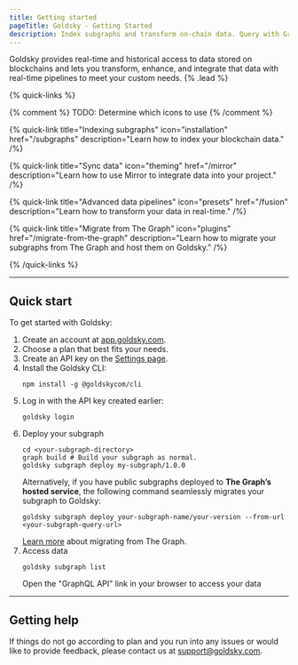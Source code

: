 ```yaml
---
title: Getting started
pageTitle: Goldsky - Getting Started
description: Index subgraphs and transform on-chain data. Query with GraphQL, SQL, and more.
---
```


Goldsky provides real-time and historical access to data stored on blockchains and lets you transform, enhance, and integrate that data with real-time pipelines to meet your custom needs. {% .lead %}

{% quick-links %}

{% comment %}
TODO: Determine which icons to use
{% /comment %}

{% quick-link title="Indexing subgraphs" icon="installation" href="/subgraphs" description="Learn how to index your blockchain data." /%}

{% quick-link title="Sync data" icon="theming" href="/mirror" description="Learn how to use Mirror to integrate data into your project." /%}

{% quick-link title="Advanced data pipelines" icon="presets" href="/fusion" description="Learn how to transform your data in real-time." /%}

{% quick-link title="Migrate from The Graph" icon="plugins" href="/migrate-from-the-graph" description="Learn how to migrate your subgraphs from The Graph and host them on Goldsky." /%}

{% /quick-links %}

---

## Quick start

To get started with Goldsky:

1. Create an account at [app.goldsky.com](https://app.goldsky.com "target=hello").
1. Choose a plan that best fits your needs.
1. Create an API key on the [Settings page](https://app.goldsky.com/dashboard/settings).
1. Install the Goldsky CLI:
   ```shell
   npm install -g @goldskycom/cli
   ```
1. Log in with the API key created earlier:
   ```shell
   goldsky login
   ```
1. Deploy your subgraph
   ```shell
   cd <your-subgraph-directory>
   graph build # Build your subgraph as normal.
   goldsky subgraph deploy my-subgraph/1.0.0
   ```
   Alternatively, if you have public subgraphs deployed to **The Graph’s hosted service**, the following command seamlessly migrates your subgraph to Goldsky:
   ```shell
   goldsky subgraph deploy your-subgraph-name/your-version --from-url <your-subgraph-query-url>
   ```
   [Learn more](/migrate-from-the-graph) about migrating from The Graph.
1. Access data
   ```shell
   goldsky subgraph list
   ```
   Open the "GraphQL API" link in your browser to access your data

---

## Getting help

If things do not go according to plan and you run into any issues or would like to provide feedback, please contact us at [support@goldsky.com](mailto:support@goldsky.com).
